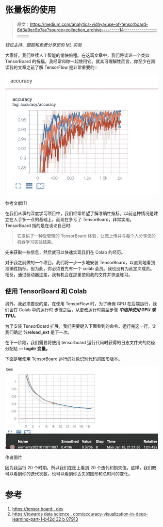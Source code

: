 # 张量板的使用

> 原文：<https://medium.com/analytics-vidhya/use-of-tensorboard-8d3a9ec9e7ac?source=collection_archive---------14----------------------->

*轻松主持、跟踪和免费分享您的 ML 实验*

大家好，我们继续人工智能的愉快旅程。在这篇文章中，我们将谈论一个类似 TensorBoard 的祝福，我经常和你一起使用它。就其可理解性而言，你至少在阅读我的文章之前了解 TensorFlow 是非常重要的💡

![](img/6c2273b77f09087b73a5caac856b0dee.png)

参考文献[1]

在我们从事的深度学习项目中，我们经常希望了解准确性指标。以前这种情况是建立在人手多一点的基础上，而现在多亏了 TensorBoard，非常实用。TensorBoard 指的是在谈论自己时:

> 它提供了一种受管理的 TensorBoard 体验，让您上传并与每个人分享您的机器学习实验结果。

先来获取一些信息，然后就可以快速实现我们在 Colab 的经历。

对于我之前做的一个项目，我们将一步一步地安装 TensorBoard，以直观地看到准确性指标。但为此，你必须首先有一个 colab 会员。我也没有为此定义成员。相反，通过驱动器连接，我有机会在那里使用我的文件并快速练习。

## 使用 TensorBoard 和 Colab

另外，我必须要说的是，在使用 TensorFlow 时，为了确保 GPU 在后端运行，我们会在 Colab 中的运行时 步骤之后，从更改运行时类型步骤 ***中选择使用 GPU 或 TPU。***

为了安装 TensorBoard 扩展，我们需要键入下面看到的命令。运行完这一行，让我们确定 **%reload_ext** 是下一次。

在下一阶段，我们需要将使用 tensorboard 运行代码时获得的日志文件夹的路径分配给 **— logdir 变量。**

下面是我使用 TensorBoard 运行的对象识别代码的图形版本。

![](img/05e4be1d2478856108c76f3a6365e544.png)

作者图片

因为我运行 20 个时期，所以我们在图上看到 20 个迭代和损失值。这样，我们既可以看到你的迭代次数，也可以看到你丢失的图形和总时间的变化。

# 参考

1.  [https://tensor board . dev](https://tensorboard.dev/)
2.  [https://towards data science . com/accuracy-visualization-in-deep-learning-part-1-b42d 32 b 07913](https://towardsdatascience.com/accuracy-visualisation-in-deep-learning-part-1-b42d32b07913)